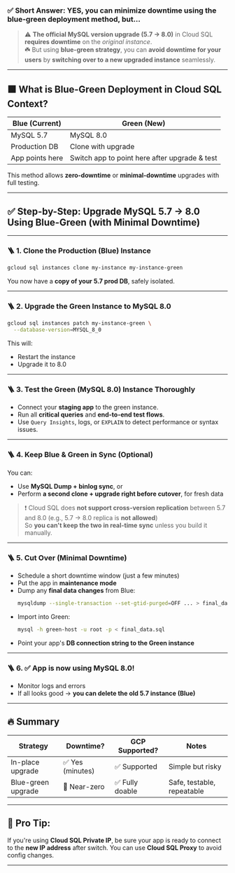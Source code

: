 

### ✅ **Short Answer: YES, you can minimize downtime** using the **blue-green deployment method**, but...

> ⚠️ **The official MySQL version upgrade (5.7 → 8.0)** in Cloud SQL **requires downtime** on the *original instance*.  
> ☘️ But using **blue-green strategy**, you can **avoid downtime for your users** by **switching over to a new upgraded instance** seamlessly.

---

## 🟩 What is Blue-Green Deployment in Cloud SQL Context?

| Blue (Current) | Green (New) |
|----------------|-------------|
| MySQL 5.7 | MySQL 8.0 |
| Production DB | Clone with upgrade |
| App points here | Switch app to point here after upgrade & test |

This method allows **zero-downtime** or **minimal-downtime** upgrades with full testing.

---

## ✅ Step-by-Step: Upgrade MySQL 5.7 → 8.0 Using Blue-Green (with Minimal Downtime)

---

### 🪜 1. **Clone the Production (Blue) Instance**

```bash
gcloud sql instances clone my-instance my-instance-green
```

You now have a **copy of your 5.7 prod DB**, safely isolated.

---

### 🪜 2. **Upgrade the Green Instance to MySQL 8.0**

```bash
gcloud sql instances patch my-instance-green \
  --database-version=MYSQL_8_0
```

This will:
- Restart the instance
- Upgrade it to 8.0

---

### 🪜 3. **Test the Green (MySQL 8.0) Instance Thoroughly**

- Connect your **staging app** to the green instance.
- Run all **critical queries** and **end-to-end test flows**.
- Use `Query Insights`, logs, or `EXPLAIN` to detect performance or syntax issues.

---

### 🪜 4. **Keep Blue & Green in Sync (Optional)**

You can:
- Use **MySQL Dump + binlog sync**, or  
- Perform **a second clone + upgrade right before cutover**, for fresh data

> ❗ Cloud SQL does **not support cross-version replication** between 5.7 and 8.0 (e.g., 5.7 → 8.0 replica is **not allowed**)  
So **you can't keep the two in real-time sync** unless you build it manually.

---

### 🪜 5. **Cut Over (Minimal Downtime)**

- Schedule a short downtime window (just a few minutes)
- Put the app in **maintenance mode**
- Dump any **final data changes** from Blue:
  ```bash
  mysqldump --single-transaction --set-gtid-purged=OFF ... > final_data.sql
  ```
- Import into Green:
  ```bash
  mysql -h green-host -u root -p < final_data.sql
  ```
- Point your app's **DB connection string to the Green instance**

---

### 🪜 6. ✅ App is now using MySQL 8.0!

- Monitor logs and errors
- If all looks good → **you can delete the old 5.7 instance (Blue)**

---

## 🔥 Summary

| Strategy | Downtime? | GCP Supported? | Notes |
|----------|-----------|----------------|-------|
| In-place upgrade | ✅ Yes (minutes) | ✅ Supported | Simple but risky |
| Blue-green upgrade | 🚫 Near-zero | ✅ Fully doable | Safe, testable, repeatable |

---

## 🧠 Pro Tip:
If you're using **Cloud SQL Private IP**, be sure your app is ready to connect to the **new IP address** after switch. You can use **Cloud SQL Proxy** to avoid config changes.

---

